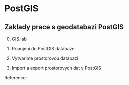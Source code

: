 # PostGIS 


## Zaklady prace s geodatabazi PostGIS ## 


0. GIS.lab 

1. Pripojeni do PostGIS databaze

2. Vytvarime prostorovou databazi 

3. Import a export prostorovych dat v PostGIS



Reference: 

